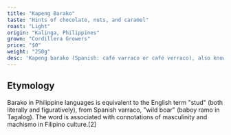 ```yaml
---
title: "Kapeng Barako"
taste: "Hints of chocolate, nuts, and caramel"
roast: "Light"
origin: "Kalinga, Philippines"
grown: "Cordillera Growers"
price: "$0"
weight: "250g"
desc: 'Kapeng barako (Spanish: café varraco or café verraco), also known as Barako coffee or Batangas coffee, is a coffee varietal grown in the Philippines, particularly in the provinces of Batangas and Cavite. It belongs to the species Coffea liberica. The term is also used to refer to all coffee coming from those provinces. Barako in the languages of the Philippines means "stud", and is associated with the image of masculinity. Barako has a strong flavor and fragrance reminiscent of aniseed.'
---
```


## Etymology

Barako in Philippine languages is equivalent to the English term "stud" (both literally and figuratively), from Spanish varraco, "wild boar" (baboy ramo in Tagalog). The word is associated with connotations of masculinity and machismo in Filipino culture.[2]
